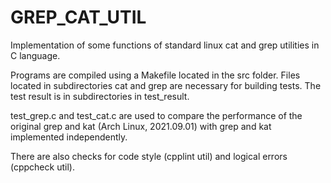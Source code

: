# GREP_CAT_UTIL
Implementation of some functions of standard linux cat and grep utilities in C language.

Programs are compiled using a Makefile located in the src folder. 
Files located in subdirectories cat and grep are necessary for building tests. 
The test result is in subdirectories in test_result.

test_grep.c and test_cat.c are used to compare the performance of the original grep and kat (Arch Linux, 2021.09.01) with grep and kat implemented independently.

There are also checks for code style (cpplint util) and logical errors (cppcheck util).